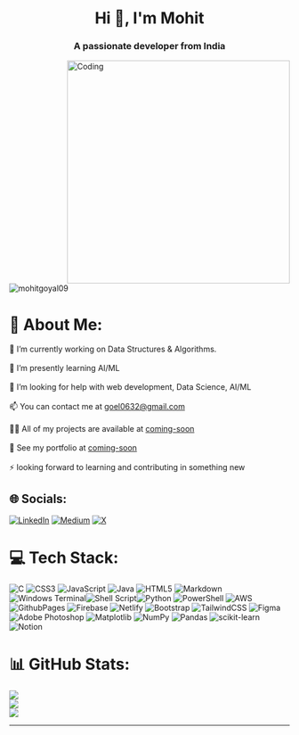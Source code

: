 <h1 align="center">Hi 👋, I'm Mohit</h1>
<h3 align="center">A passionate developer from India</h3>
<img align="right" alt="Coding" width="400" src="https://stemettes.org/zine/wp-content/uploads/sites/3/2021/12/custom-erp-software-development.gif">

<p align="left"> <img src="https://komarev.com/ghpvc/?username=mohitgoyal09&label=Profile%20views&color=0e75b6&style=flat" alt="mohitgoyal09" /> </p>



# 💫 About Me:
🔭 I’m currently working on Data Structures & Algorithms.<br><br>🌱 I’m presently learning AI/ML<br><br>🤝 I’m looking for help with web development, Data Science, AI/ML<br><br>📫 You can contact me at goel0632@gmail.com<br><br>👨‍💻 All of my projects are available at [coming-soon](coming-soon)<br><br>📄 See my portfolio at [coming-soon](coming-soon)<br><br>⚡ looking forward to learning and contributing in something new


## 🌐 Socials:
[![LinkedIn](https://img.shields.io/badge/LinkedIn-%230077B5.svg?logo=linkedin&logoColor=white)](https://linkedin.com/in/www.linkedin.com/in/mohit-goyal09) [![Medium](https://img.shields.io/badge/Medium-12100E?logo=medium&logoColor=white)](https://medium.com/@https://medium.com/@goel0632) [![X](https://img.shields.io/badge/X-black.svg?logo=X&logoColor=white)](https://x.com/https://twitter.com/Mohitgoyal098) 

# 💻 Tech Stack:
![C](https://img.shields.io/badge/c-%2300599C.svg?style=flat&logo=c&logoColor=white) ![CSS3](https://img.shields.io/badge/css3-%231572B6.svg?style=flat&logo=css3&logoColor=white) ![JavaScript](https://img.shields.io/badge/javascript-%23323330.svg?style=flat&logo=javascript&logoColor=%23F7DF1E) ![Java](https://img.shields.io/badge/java-%23ED8B00.svg?style=flat&logo=openjdk&logoColor=white) ![HTML5](https://img.shields.io/badge/html5-%23E34F26.svg?style=flat&logo=html5&logoColor=white) ![Markdown](https://img.shields.io/badge/markdown-%23000000.svg?style=flat&logo=markdown&logoColor=white) ![Windows Terminal](https://img.shields.io/badge/Windows%20Terminal-%234D4D4D.svg?style=flat&logo=windows-terminal&logoColor=white)![Shell Script](https://img.shields.io/badge/shell_script-%23121011.svg?style=flat&logo=gnu-bash&logoColor=white)![Python](https://img.shields.io/badge/python-3670A0?style=flat&logo=python&logoColor=ffdd54) ![PowerShell](https://img.shields.io/badge/PowerShell-%235391FE.svg?style=flat&logo=powershell&logoColor=white) ![AWS](https://img.shields.io/badge/AWS-%23FF9900.svg?style=flat&logo=amazon-aws&logoColor=white) ![GithubPages](https://img.shields.io/badge/github%20pages-121013?style=flat&logo=github&logoColor=white) ![Firebase](https://img.shields.io/badge/firebase-%23039BE5.svg?style=flat&logo=firebase) ![Netlify](https://img.shields.io/badge/netlify-%23000000.svg?style=flat&logo=netlify&logoColor=#00C7B7) ![Bootstrap](https://img.shields.io/badge/bootstrap-%238511FA.svg?style=flat&logo=bootstrap&logoColor=white) ![TailwindCSS](https://img.shields.io/badge/tailwindcss-%2338B2AC.svg?style=flat&logo=tailwind-css&logoColor=white) ![Figma](https://img.shields.io/badge/figma-%23F24E1E.svg?style=flat&logo=figma&logoColor=white) ![Adobe Photoshop](https://img.shields.io/badge/adobe%20photoshop-%2331A8FF.svg?style=flat&logo=adobe%20photoshop&logoColor=white) ![Matplotlib](https://img.shields.io/badge/Matplotlib-%23ffffff.svg?style=flat&logo=Matplotlib&logoColor=black) ![NumPy](https://img.shields.io/badge/numpy-%23013243.svg?style=flat&logo=numpy&logoColor=white) ![Pandas](https://img.shields.io/badge/pandas-%23150458.svg?style=flat&logo=pandas&logoColor=white) ![scikit-learn](https://img.shields.io/badge/scikit--learn-%23F7931E.svg?style=flat&logo=scikit-learn&logoColor=white) ![Notion](https://img.shields.io/badge/Notion-%23000000.svg?style=flat&logo=notion&logoColor=white)
# 📊 GitHub Stats:
![](https://github-readme-stats.vercel.app/api?username=MohitGoyal09&theme=react&hide_border=false&include_all_commits=true&count_private=true)<br/>
![](https://github-readme-streak-stats.herokuapp.com/?user=MohitGoyal09&theme=react&hide_border=false)<br/>
![](https://github-readme-stats.vercel.app/api/top-langs/?username=MohitGoyal09&theme=react&hide_border=false&include_all_commits=true&count_private=true&layout=compact)



---

  

